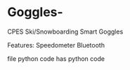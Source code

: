 # Goggles-
CPES Ski/Snowboarding Smart Goggles 

Features:
  Speedometer
  Bluetooth
  
file python code has python code
